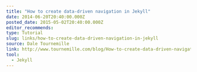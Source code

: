 ```yaml
---
title: "How to create data-driven navigation in Jekyll"
date: 2014-06-20T20:40:00.000Z
posted_date: 2015-05-02T20:40:00.000Z
editor_recommends:
type: Tutorial
slug: links/how-to-create-data-driven-navigation-in-jekyll
source: Dale Tournemille
link: http://www.tournemille.com/blog/How-to-create-data-driven-navigation-in-Jekyll/
tool:
  - Jekyll
---
```





